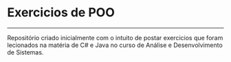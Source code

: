 # Exercicios de POO
***
Repositório criado inicialmente com o intuito de postar exercicios que foram lecionados na matéria de C# e Java no curso de Análise e Desenvolvimento de Sistemas.
